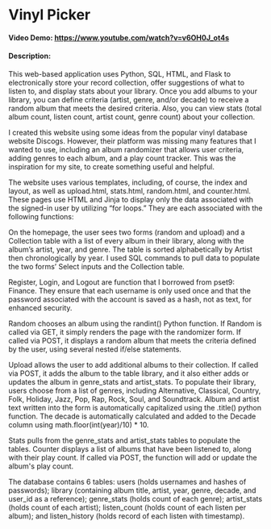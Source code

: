 # Vinyl Picker
#### Video Demo:  https://www.youtube.com/watch?v=v6OH0J_ot4s
#### Description:
This web-based application uses Python, SQL, HTML, and Flask to electronically store your record collection, offer suggestions of what to listen to, and display stats about your library. Once you add albums to your library, you can define criteria (artist, genre, and/or decade) to receive a random album that meets the desired criteria. Also, you can view stats (total album count, listen count, artist count, genre count) about your collection.

I created this website using some ideas from the popular vinyl database website Discogs. However, their platform was missing many features that I wanted to use, including an album randomizer that allows user criteria, adding genres to each album, and a play count tracker. This was the inspiration for my site, to create something useful and helpful.

The website uses various templates, including, of course, the index and layout, as well as upload.html, stats.html, random.html, and counter.html. These pages use HTML and Jinja to display only the data associated with the signed-in user by utilizing “for loops.” They are each associated with the following functions:

On the homepage, the user sees two forms (random and upload) and a Collection table with a list of every album in their library, along with the album’s artist, year, and genre. The table is sorted alphabetically by Artist then chronologically by year. I used SQL commands to pull data to populate the two forms’ Select inputs and the Collection table.

Register, Login, and Logout are function that I borrowed from pset9: Finance. They ensure that each username is only used once and that the password associated with the account is saved as a hash, not as text, for enhanced security.

Random chooses an album using the randint() Python function. If Random is called via GET, it simply renders the page with the randomizer form. If called via POST, it displays a random album that meets the criteria defined by the user, using several nested if/else statements.

Upload allows the user to add additional albums to their collection. If called via POST, it adds the album to the table library, and it also either adds or updates the album in genre_stats and artist_stats. To populate their library, users choose from a list of genres, including Alternative, Classical, Country, Folk, Holiday, Jazz, Pop, Rap, Rock, Soul, and Soundtrack. Album and artist text written into the form is automatically capitalized using the .title() python function. The decade is automatically calculated and added to the Decade column using math.floor(int(year)/10) * 10.

Stats pulls from the genre_stats and artist_stats tables to populate the tables. Counter displays a list of albums that have been listened to, along with their play count. If called via POST, the function will add or update the album's play count.

The database contains 6 tables: users (holds usernames and hashes of passwords); library (containing album title, artist, year, genre, decade, and user_id as a reference); genre_stats (holds count of each genre); artist_stats (holds count of each artist); listen_count (holds count of each listen per album); and listen_history (holds record of each listen with timestamp).